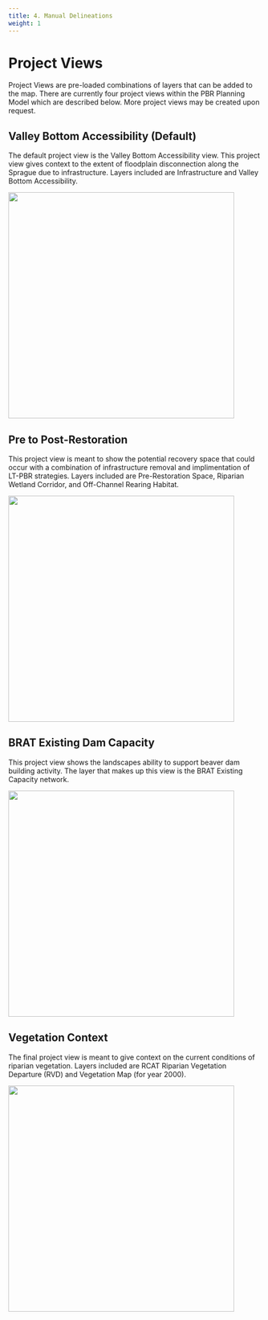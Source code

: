```yaml
---
title: 4. Manual Delineations 
weight: 1
---
```


# Project Views 
Project Views are pre-loaded combinations of layers that can be added to the map. There are currently four project views within the PBR Planning Model which are described below. More project views may be created upon request. 

## Valley Bottom Accessibility (Default) 

The default project view is the Valley Bottom Accessibility view. This project view gives context to the extent of floodplain disconnection along the Sprague due to infrastructure. Layers included are Infrastructure and Valley Bottom Accessibility. 

<img src="{{ site.baseurl }}/assets/images/PV1.PNG" width="450">

## Pre to Post-Restoration 

This project view is meant to show the potential recovery space that could occur with a combination of infrastructure removal and implimentation of LT-PBR strategies. Layers included are Pre-Restoration Space, Riparian Wetland Corridor, and Off-Channel Rearing Habitat. 

<img src="{{ site.baseurl }}/assets/images/PV2.PNG" width="450">

## BRAT Existing Dam Capacity 

This project view shows the landscapes ability to support beaver dam building activity. The layer that makes up this view is the BRAT Existing Capacity network. 

<img src="{{ site.baseurl }}/assets/images/PV3.PNG" width="450">

## Vegetation Context 

The final project view is meant to give context on the current conditions of riparian vegetation. Layers included are RCAT Riparian Vegetation Departure (RVD) and Vegetation Map (for year 2000). 

<img src="{{ site.baseurl }}/assets/images/PV4.PNG" width="450">

